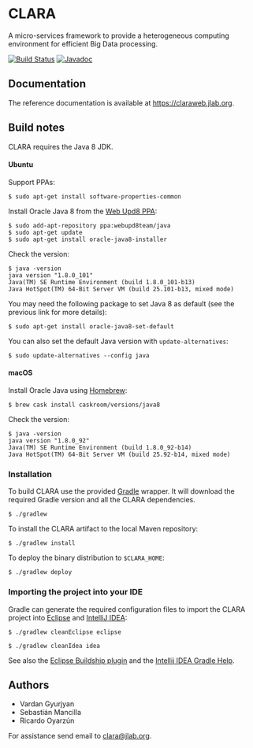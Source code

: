 # CLARA

A micro-services framework to provide a heterogeneous computing environment for efficient
Big Data processing.

[![Build Status](https://travis-ci.org/JeffersonLab/clara-java.svg?branch=master)](https://travis-ci.org/JeffersonLab/clara-java)
[![Javadoc](https://img.shields.io/badge/javadoc-4.3--SNAPSHOT-blue.svg?style=flat)](https://claraweb.jlab.org/clara/api/java/v4.3)


## Documentation

The reference documentation is available at <https://claraweb.jlab.org>.


## Build notes

CLARA requires the Java 8 JDK.

#### Ubuntu

Support PPAs:

    $ sudo apt-get install software-properties-common

Install Oracle Java 8 from the
[Web Upd8 PPA](http://www.webupd8.org/2012/09/install-oracle-java-8-in-ubuntu-via-ppa.html):

    $ sudo add-apt-repository ppa:webupd8team/java
    $ sudo apt-get update
    $ sudo apt-get install oracle-java8-installer

Check the version:

    $ java -version
    java version "1.8.0_101"
    Java(TM) SE Runtime Environment (build 1.8.0_101-b13)
    Java HotSpot(TM) 64-Bit Server VM (build 25.101-b13, mixed mode)

You may need the following package to set Java 8 as default
(see the previous link for more details):

    $ sudo apt-get install oracle-java8-set-default

You can also set the default Java version with `update-alternatives`:

    $ sudo update-alternatives --config java

#### macOS

Install Oracle Java using [Homebrew](https://brew.sh/):

    $ brew cask install caskroom/versions/java8

Check the version:

    $ java -version
    java version "1.8.0_92"
    Java(TM) SE Runtime Environment (build 1.8.0_92-b14)
    Java HotSpot(TM) 64-Bit Server VM (build 25.92-b14, mixed mode)


### Installation

To build CLARA use the provided [Gradle](https://gradle.org/) wrapper.
It will download the required Gradle version and all the CLARA dependencies.

    $ ./gradlew

To install the CLARA artifact to the local Maven repository:

    $ ./gradlew install

To deploy the binary distribution to `$CLARA_HOME`:

    $ ./gradlew deploy


### Importing the project into your IDE

Gradle can generate the required configuration files to import the CLARA
project into [Eclipse](https://eclipse.org/ide/) and
[IntelliJ IDEA](https://www.jetbrains.com/idea/):

    $ ./gradlew cleanEclipse eclipse

    $ ./gradlew cleanIdea idea

See also the [Eclipse Buildship plugin](http://www.vogella.com/tutorials/EclipseGradle/article.html)
and the [Intellij IDEA Gradle Help](https://www.jetbrains.com/help/idea/2016.2/gradle.html).


## Authors

* Vardan Gyurjyan
* Sebastián Mancilla
* Ricardo Oyarzún

For assistance send email to [clara@jlab.org](mailto:clara@jlab.org).
